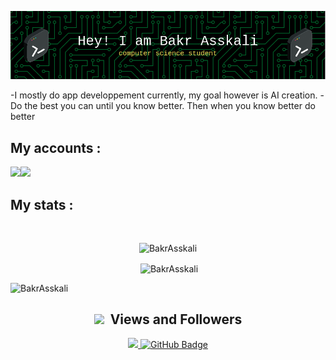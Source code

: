 ![Header](./github-header-image.png)



-I mostly do app developpement currently, my goal however is AI creation.
-Do the best you can until you know better. Then when you know better do better

## My accounts :

<code><a href="https://www.linkedin.com/in/bakr-asskali-1b2975225/"><img width="10%" src="https://www.vectorlogo.zone/logos/linkedin/linkedin-ar21.svg"></a><a href="bakrasskali.vercel.app/"><img width="10%" src="https://worldvectorlogo.com/logo/portfolio"></a></code>

<h2>My stats :</h2>
<br>

<p align="center">
    <img src="http://github-readme-streak-stats.herokuapp.com/?user=BakrAsskali&theme=dark&hide_border=true&border_radius=8" 
    alt="BakrAsskali">
</p>

<p align="center">&nbsp;<img align="center" src="https://github-readme-stats.vercel.app/api?username=BakrAsskali&show_icons=true&locale=en" alt="BakrAsskali" />
 </p>

<p>
    <img src="https://github-profile-summary-cards.vercel.app/api/cards/profile-details?username=BakrAsskali&theme=github_dark"
    alt="BakrAsskali">
</p>

<h2 align="center"> <img src="https://media.giphy.com/media/iY8CRBdQXODJSCERIr/giphy.gif" width="35px">&nbsp; Views and Followers </h2>

<p align="center">
    
<a href="https://github.com/BakrAsskali/github-profile-views-counter">
    <img src="https://komarev.com/ghpvc/?username=BakrAsskali">
</a>
<a href="https://github.com/BakrAsskali?tab=followers">
    <img src="https://img.shields.io/github/followers/BakrAsskali?label=Followers&style=social" alt="GitHub Badge"/>
</a>
</p>
